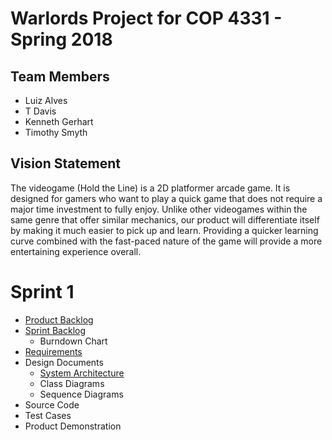 # Warlords Project for COP 4331 - Spring 2018

## Team Members

- Luiz Alves
- T Davis
- Kenneth Gerhart
- Timothy Smyth

## Vision Statement

The videogame (Hold the Line) is a 2D platformer arcade game. It is designed for gamers who want to play a quick game that does not require a major time investment to fully enjoy. Unlike other videogames within the same genre that offer similar mechanics, our product will differentiate itself by making it much easier to pick up and learn. Providing a quicker learning curve combined with the fast-paced nature of the game will provide a more entertaining experience overall.

# Sprint 1

- [Product Backlog](https://github.com/kgminer/Warlords/blob/master/sprint1/product_backlog.md)
- [Sprint Backlog](https://github.com/kgminer/Warlords/blob/master/sprint1/sprint_backlog)
  - Burndown Chart
- [Requirements](https://github.com/kgminer/Warlords/blob/master/sprint1/requirements.md)
- Design Documents
  - [System Architecture](https://github.com/kgminer/Warlords/blob/master/sprint1/architecture.md)
  - Class Diagrams
  - Sequence Diagrams
- Source Code
- Test Cases
- Product Demonstration
